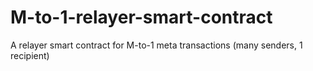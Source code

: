 # M-to-1-relayer-smart-contract
A relayer smart contract for M-to-1 meta transactions (many senders, 1 recipient)
